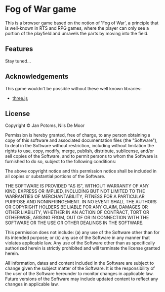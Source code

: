 # Fog of War game

This is a browser game based on the notion of 'Fog of War', a principle that is well-known in RTS and RPG games, where the player can only see a portion of the playfield and unravels the parts by moving into the field.

## Features

Stay tuned...

## Acknowledgements

This game wouldn't be possible without these well known libraries:

- [three.js](http://github.com/mrdoob/three.js)

## License

Copyright © Jan Potoms, Nils De Moor

Permission is hereby granted, free of charge, to any person obtaining a copy of this software and associated documentation files (the "Software"), to deal in the Software without restriction, including without limitation the rights to use, copy, modify, merge, publish, distribute, sublicense, and/or sell copies of the Software, and to permit persons to whom the Software is furnished to do so, subject to the following conditions:

The above copyright notice and this permission notice shall be included in all copies or substantial portions of the Software.

THE SOFTWARE IS PROVIDED "AS IS", WITHOUT WARRANTY OF ANY KIND, EXPRESS OR IMPLIED, INCLUDING BUT NOT LIMITED TO THE WARRANTIES OF MERCHANTABILITY, FITNESS FOR A PARTICULAR PURPOSE AND NONINFRINGEMENT. IN NO EVENT SHALL THE AUTHORS OR COPYRIGHT HOLDERS BE LIABLE FOR ANY CLAIM, DAMAGES OR OTHER LIABILITY, WHETHER IN AN ACTION OF CONTRACT, TORT OR OTHERWISE, ARISING FROM, OUT OF OR IN CONNECTION WITH THE SOFTWARE OR THE USE OR OTHER DEALINGS IN THE SOFTWARE.

This permission does not include: (a) any use of the Software other than for its intended purpose; or (b) any use of the Software in any manner that violates applicable law.  Any use of the Software other than as specifically authorized herein is strictly prohibited and will terminate the license granted herein.

All information, dates and content included in the Software are subject to change given the subject matter of the Software.  It is the responsibility of the user of the Software hereunder to monitor changes in applicable law.  Future versions of the Software may include updated content to reflect any changes in applicable law.
